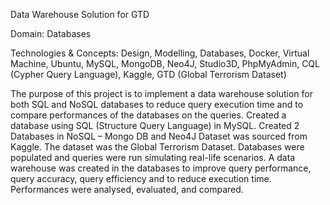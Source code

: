 Data Warehouse Solution for GTD

Domain: Databases

Technologies & Concepts: Design, Modelling, Databases, Docker, Virtual Machine, Ubuntu, MySQL, MongoDB, Neo4J, Studio3D, PhpMyAdmin, CQL (Cypher Query Language), Kaggle, GTD (Global Terrorism Dataset)

The purpose of this project is to implement a data warehouse solution for both SQL and NoSQL databases to reduce query execution time and to compare performances of the databases on the queries.
Created a database using SQL (Structure Query Language) in MySQL.
Created 2 Databases in NoSQL – Mongo DB and Neo4J
Dataset was sourced from Kaggle. The dataset was the Global Terrorism Dataset.
Databases were populated and queries were run simulating real-life scenarios.
A data warehouse was created in the databases to improve query performance, query accuracy, query efficiency and to reduce execution time.
Performances were analysed, evaluated, and compared.
